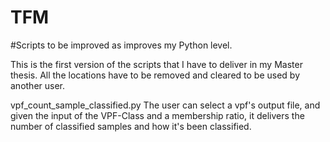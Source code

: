 # TFM
#Scripts to be improved as improves my Python level. 

This is the first version of the scripts that I have to deliver in my Master thesis. All the locations have to be removed and cleared to be used by another user.

vpf_count_sample_classified.py
The user can select a vpf's output file, and given the input of the VPF-Class and a membership ratio, it delivers the number of classified samples and how it's been classified.


